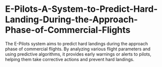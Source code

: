 # E-Pilots-A-System-to-Predict-Hard-Landing-During-the-Approach-Phase-of-Commercial-Flights

The E-Pilots system aims to predict hard landings during the approach phase of commercial flights. By analyzing various flight parameters and using predictive algorithms, it provides early warnings or alerts to pilots, helping them take corrective actions and prevent hard landings.
